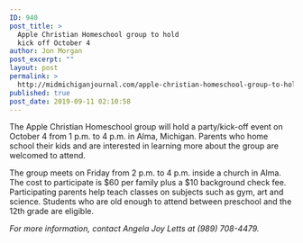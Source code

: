 ```yaml
---
ID: 940
post_title: >
  Apple Christian Homeschool group to hold
  kick off October 4
author: Jon Morgan
post_excerpt: ""
layout: post
permalink: >
  http://midmichiganjournal.com/apple-christian-homeschool-group-to-hold-kick-off-october-4
published: true
post_date: 2019-09-11 02:10:58
---
```

The Apple Christian Homeschool group will hold a party/kick-off event on October 4 from 1 p.m. to 4 p.m. in Alma, Michigan. Parents who home school their kids and are interested in learning more about the group are welcomed to attend.

The group meets on Friday from 2 p.m. to 4 p.m. inside a church in Alma. The cost to participate is $60 per family plus a $10 background check fee. Participating parents help teach classes on subjects such as gym, art and science. Students who are old enough to attend between preschool and the 12th grade are eligible.

<i>For more information, contact Angela Joy Letts at (989) 708-4479.</i>